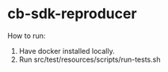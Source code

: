 # cb-sdk-reproducer

How to run:
1. Have docker installed locally.
2. Run src/test/resources/scripts/run-tests.sh